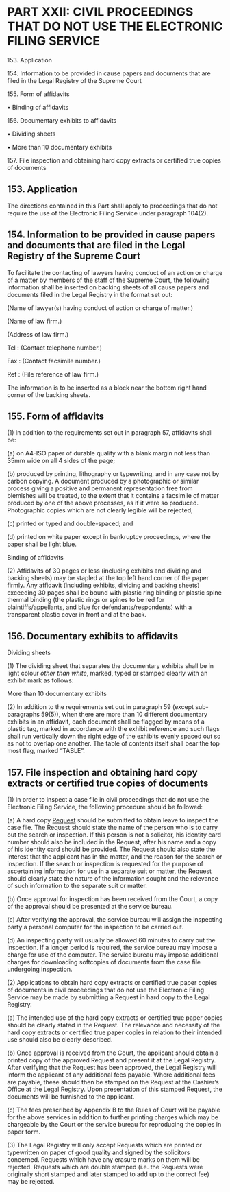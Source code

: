 # PART XXII: CIVIL PROCEEDINGS THAT DO NOT USE THE ELECTRONIC FILING SERVICE

153\. Application

154\. Information to be provided in cause papers and documents that are
filed in the Legal Registry of the Supreme Court

155\. Form of affidavits

• Binding of affidavits

156\. Documentary exhibits to affidavits

• Dividing sheets

• More than 10 documentary exhibits

157\. File inspection and obtaining hard copy extracts or certified true
copies of documents

## 153. Application

The directions contained in this Part shall apply to proceedings that do
not require the use of the Electronic Filing Service under paragraph
104(2).

## 154. Information to be provided in cause papers and documents that are filed in the Legal Registry of the Supreme Court

To facilitate the contacting of lawyers having conduct of an action or
charge of a matter by members of the staff of the Supreme Court, the
following information shall be inserted on backing sheets of all cause
papers and documents filed in the Legal Registry in the format set out:

(Name of lawyer(s) having conduct of action or charge of matter.)

(Name of law firm.)

(Address of law firm.)

Tel : (Contact telephone number.)

Fax : (Contact facsimile number.)

Ref : (File reference of law firm.)

The information is to be inserted as a block near the bottom right hand
corner of the backing sheets.

## 155. Form of affidavits

(1) In addition to the requirements set out in paragraph 57, affidavits
shall be:

(a) on A4-ISO paper of durable quality with a blank margin not less than
35mm wide on all 4 sides of the page;

(b) produced by printing, lithography or typewriting, and in any case
not by carbon copying. A document produced by a photographic or similar
process giving a positive and permanent representation free from
blemishes will be treated, to the extent that it contains a facsimile of
matter produced by one of the above processes, as if it were so
produced. Photographic copies which are not clearly legible will be
rejected;

(c) printed or typed and double-spaced; and

(d) printed on white paper except in bankruptcy proceedings, where the
paper shall be light blue.

Binding of affidavits

(2) Affidavits of 30 pages or less (including exhibits and dividing and
backing sheets) may be stapled at the top left hand corner of the paper
firmly. Any affidavit (including exhibits, dividing and backing sheets)
exceeding 30 pages shall be bound with plastic ring binding or plastic
spine thermal binding (the plastic rings or spines to be red for
plaintiffs/appellants, and blue for defendants/respondents) with a
transparent plastic cover in front and at the back.

## 156. Documentary exhibits to affidavits

Dividing sheets

(1) The dividing sheet that separates the documentary exhibits shall be
in light colour <span style="font-style: italic;">*other than
white*</span>, marked, typed or stamped clearly with an exhibit mark as
follows:

More than 10 documentary exhibits

(2) In addition to the requirements set out in paragraph 59 (except
sub-paragraphs 59(5)), when there are more than 10 different documentary
exhibits in an affidavit, each document shall be flagged by means of a
plastic tag, marked in accordance with the exhibit reference and such
flags shall run vertically down the right edge of the exhibits evenly
spaced out so as not to overlap one another. The table of contents
itself shall bear the top most flag, marked “TABLE”.

## 157\. File inspection and obtaining hard copy extracts or certified true copies of documents

(1) In order to inspect a case file in civil proceedings that do not use
the Electronic Filing Service, the following procedure should be
followed:

(a) A hard copy
[Request](javascript:TextPopup\(this\))<span id="POPUP132962134" class="expandtext" style="display: none;"> Formerly
known as “praecipe” </span>  should be submitted to obtain leave to
inspect the case file. The Request should state the name of the person
who is to carry out the search or inspection. If this person is not a
solicitor, his identity card number should also be included in the
Request, after his name and a copy of his identity card should be
provided. The Request should also state the interest that the applicant
has in the matter, and the reason for the search or inspection. If the
search or inspection is requested for the purpose of ascertaining
information for use in a separate suit or matter, the Request should
clearly state the nature of the information sought and the relevance of
such information to the separate suit or matter.

(b) Once approval for inspection has been received from the Court, a
copy of the approval should be presented at the service bureau.

(c) After verifying the approval, the service bureau will assign the
inspecting party a personal computer for the inspection to be carried
out.

(d) An inspecting party will usually be allowed 60 minutes to carry out
the inspection. If a longer period is required, the service bureau may
impose a charge for use of the computer. The service bureau may impose
additional charges for downloading softcopies of documents from the case
file undergoing inspection.

(2) Applications to obtain hard copy extracts or certified true paper
copies of documents in civil proceedings that do not use the Electronic
Filing Service may be made by submitting a Request in hard copy to the
Legal Registry.

(a) The intended use of the hard copy extracts or certified true paper
copies should be clearly stated in the Request. The relevance and
necessity of the hard copy extracts or certified true paper copies in
relation to their intended use should also be clearly described.

(b) Once approval is received from the Court, the applicant should
obtain a printed copy of the approved Request and present it at the
Legal Registry. After verifying that the Request has been approved, the
Legal Registry will inform the applicant of any additional fees payable.
Where additional fees are payable, these should then be stamped on the
Request at the Cashier’s Office at the Legal Registry. Upon presentation
of this stamped Request, the documents will be furnished to the
applicant.

(c) The fees prescribed by Appendix B to the Rules of Court will be
payable for the above services in addition to further printing charges
which may be chargeable by the Court or the service bureau for
reproducing the copies in paper form.

(3) The Legal Registry will only accept Requests which are printed or
typewritten on paper of good quality and signed by the solicitors
concerned. Requests which have any erasure marks on them will be
rejected. Requests which are double stamped (i.e. the Requests were
originally short stamped and later stamped to add up to the correct fee)
may be rejected.
